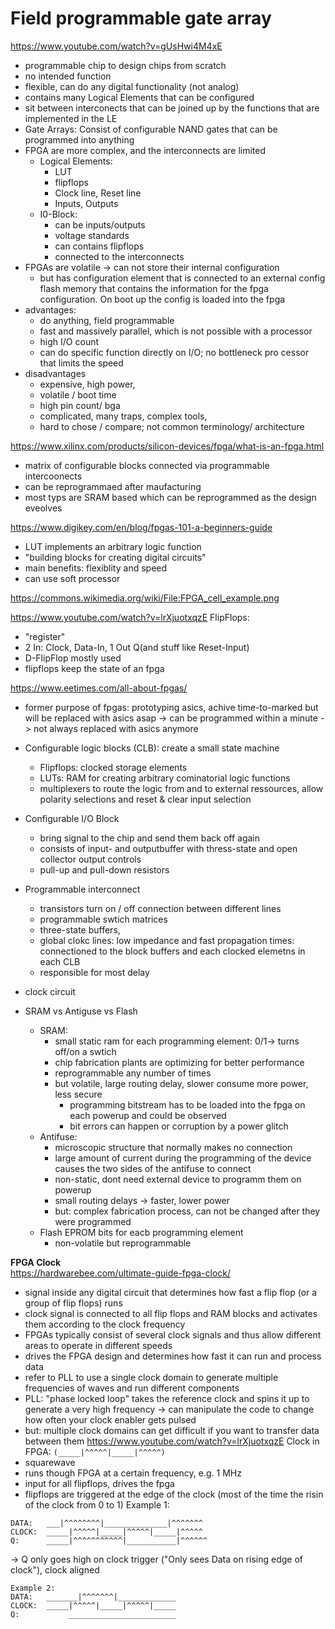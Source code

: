 # Field programmable gate array
https://www.youtube.com/watch?v=gUsHwi4M4xE
- programmable chip to design chips from scratch
- no intended function
- flexible, can do any digital functionality (not analog)
- contains many Logical Elements that can be configured
- sit between interconects that can be joined up by the functions that are implemented in the LE
- Gate Arrays: Consist of configurable NAND gates that can be programmed into anything
- FPGA are more complex, and the interconnects are limited
  - Logical Elements:
    - LUT
    - flipflops
    - Clock line, Reset line
    - Inputs, Outputs
  - I0-Block:
    - can be inputs/outputs
    - voltage standards
    - can contains flipflops
    - connected to the interconnects
- FPGAs are volatile -> can not store their internal configuration
  - but has configuration element that is connected to an external config flash memory that contains the information for the fpga configuration. On boot up the config is loaded into the fpga
- advantages:
  - do anything, field programmable
  - fast and massively parallel, which is not possible with a processor
  - high I/O count
  - can do specific function directly on I/O; no bottleneck pro cessor that limits the speed
- disadvantages
  - expensive, high power,
  - volatile / boot time
  - high pin count/ bga
  - complicated, many traps, complex tools,
  - hard to chose / compare; not common terminology/ architecture

https://www.xilinx.com/products/silicon-devices/fpga/what-is-an-fpga.html
- matrix of configurable blocks connected via programmable intercoonects
- can be reprogrammaed after maufacturing
- most typs are SRAM based which can be reprogrammed as the design eveolves

https://www.digikey.com/en/blog/fpgas-101-a-beginners-guide
- LUT implements an arbitrary logic function
- "building blocks for creating digital circuits"
- main benefits: flexiblity and speed
- can use soft processor

https://commons.wikimedia.org/wiki/File:FPGA_cell_example.png

https://www.youtube.com/watch?v=lrXjuotxqzE
FlipFlops:
- "register"
- 2 In: Clock, Data-In, 1 Out Q(and stuff like Reset-Input)
- D-FlipFlop mostly used
- flipflops keep the state of an fpga


https://www.eetimes.com/all-about-fpgas/
- former purpose of fpgas: prototyping asics, achive time-to-marked but will be replaced with asics asap -> can be programmed within a  minute
-> not always replaced with asics anymore
- Configurable logic blocks (CLB): create a small state machine
  - Flipflops: clocked storage elements
  - LUTs: RAM for creating arbitrary cominatorial logic functions
  - multiplexers to route the logic from and to external ressources, allow polarity selections and reset & clear input selection
- Configurable I/O Block
  - bring signal to the chip and send them back off again
  - consists of input- and outputbuffer with thress-state and open collector output controls
  - pull-up and pull-down resistors

- Programmable interconnect
  - transistors turn on / off connection between different lines
  - programmable swtich matrices
  - three-state buffers,
  - global clokc lines: low impedance and fast propagation times: connectioned to the block buffers and each clocked elemetns in each CLB
  - responsible for most delay
- clock circuit
- SRAM vs Antiguse vs Flash
  - SRAM:
    - small static ram for each programming element: 0/1-> turns off/on a swtich
    - chip fabrication plants are optimizing for better performance
    - reprogrammable any number of times
    - but volatile, large routing delay, slower consume more power, less secure
      - programming bitstream has to be loaded into the fpga on each powerup and could be observed
      - bit errors can happen or corruption by a power glitch
  - Antifuse:
    - microscopic structure that normally makes no connection
    - large amount of current during the programming of the device causes the two sides of the antifuse to connect
    - non-static, dont need external device to programm them on powerup
    - small routing delays -> faster, lower power
    - but: complex fabrication process, can not be changed after they were programmed
  - Flash EPROM bits for eacb programming element
    - non-volatile but reprogrammable


__FPGA Clock__   
https://hardwarebee.com/ultimate-guide-fpga-clock/
- signal inside any digital circuit that determines how fast a flip flop (or a group of flip flops) runs
- clock signal is connected to all flip flops and RAM blocks and activates them according to the clock frequency
- FPGAs typically consist of several clock signals and thus allow different areas to operate in different speeds
- drives the FPGA design and determines how fast it can run and process data
- refer to PLL to use a single clock domain to generate multiple frequencies of waves and run different components
- PLL: "phase locked loop" takes the reference clock and spins it up to generate a very high frequency -> can manipulate the code to change how often your clock enabler gets pulsed 
- but: multiple clock domains can get difficult if you want to transfer data between them
https://www.youtube.com/watch?v=lrXjuotxqzE
Clock in FPGA: `(_____|^^^^^|_____|^^^^^)`
- squarewave
- runs though FPGA at a certain frequency, e.g. 1 MHz
- input for all flipflops, drives the fpga
- flipflops are triggered at the edge of the clock (most of the time the risin of the clock from 0 to 1)
Example 1:
```
DATA:   ___|^^^^^^^^|______________|^^^^^^^
CLOCK:  _____|^^^^^|_____|^^^^^|_____|^^^^^
Q:      _____|^^^^^^^^^^^|___________|^^^^^^
```
-> Q only goes high on clock trigger ("Only sees Data on rising edge of clock"), clock aligned
```
Example 2:
DATA:   _______|^^^^^^^|_____________
CLOCK:  _____|^^^^^|_____|^^^^^|_____
Q:           ________________________
```
